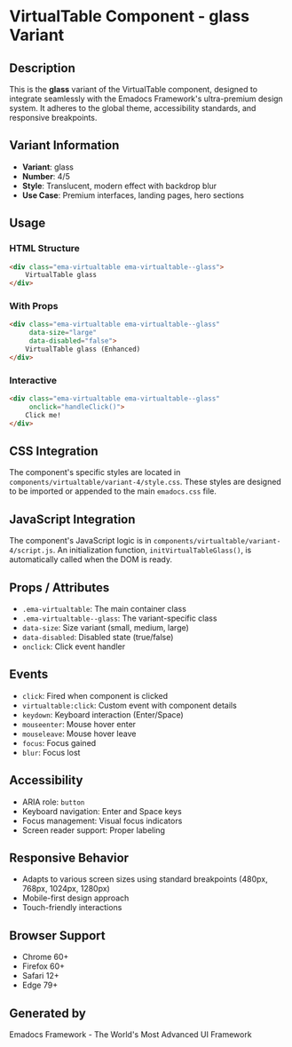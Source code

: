# VirtualTable Component - glass Variant

## Description
This is the **glass** variant of the VirtualTable component, designed to integrate seamlessly with the Emadocs Framework's ultra-premium design system. It adheres to the global theme, accessibility standards, and responsive breakpoints.

## Variant Information
- **Variant**: glass
- **Number**: 4/5
- **Style**: Translucent, modern effect with backdrop blur
- **Use Case**: Premium interfaces, landing pages, hero sections

## Usage

### HTML Structure
```html
<div class="ema-virtualtable ema-virtualtable--glass">
    VirtualTable glass
</div>
```

### With Props
```html
<div class="ema-virtualtable ema-virtualtable--glass" 
     data-size="large" 
     data-disabled="false">
    VirtualTable glass (Enhanced)
</div>
```

### Interactive
```html
<div class="ema-virtualtable ema-virtualtable--glass" 
     onclick="handleClick()">
    Click me!
</div>
```

## CSS Integration
The component's specific styles are located in `components/virtualtable/variant-4/style.css`. These styles are designed to be imported or appended to the main `emadocs.css` file.

## JavaScript Integration
The component's JavaScript logic is in `components/virtualtable/variant-4/script.js`. An initialization function, `initVirtualTableGlass()`, is automatically called when the DOM is ready.

## Props / Attributes
- `.ema-virtualtable`: The main container class
- `.ema-virtualtable--glass`: The variant-specific class
- `data-size`: Size variant (small, medium, large)
- `data-disabled`: Disabled state (true/false)
- `onclick`: Click event handler

## Events
- `click`: Fired when component is clicked
- `virtualtable:click`: Custom event with component details
- `keydown`: Keyboard interaction (Enter/Space)
- `mouseenter`: Mouse hover enter
- `mouseleave`: Mouse hover leave
- `focus`: Focus gained
- `blur`: Focus lost

## Accessibility
- ARIA role: `button`
- Keyboard navigation: Enter and Space keys
- Focus management: Visual focus indicators
- Screen reader support: Proper labeling

## Responsive Behavior
- Adapts to various screen sizes using standard breakpoints (480px, 768px, 1024px, 1280px)
- Mobile-first design approach
- Touch-friendly interactions

## Browser Support
- Chrome 60+
- Firefox 60+
- Safari 12+
- Edge 79+

## Generated by
Emadocs Framework - The World's Most Advanced UI Framework
